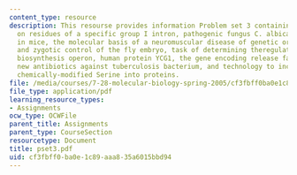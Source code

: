 ```yaml
---
content_type: resource
description: This resourse provides information Problem set 3 containing 10 question
  on residues of a specific group I intron, pathogenic fungus C. albicans, eye development
  in mice, the molecular basis of a neuromuscular disease of genetic origin, maternal
  and zygotic control of the fly embryo, task of determining theregulation of lysine
  biosynthesis operon, human protein YCG1, the gene encoding release factor 3, identifying
  new antibiotics against tuberculosis bacterium, and technology to incorporate a
  chemically-modified Serine into proteins.
file: /media/courses/7-28-molecular-biology-spring-2005/cf3fbff0ba0e1c89aaa835a6015bbd94_pset3.pdf
file_type: application/pdf
learning_resource_types:
- Assignments
ocw_type: OCWFile
parent_title: Assignments
parent_type: CourseSection
resourcetype: Document
title: pset3.pdf
uid: cf3fbff0-ba0e-1c89-aaa8-35a6015bbd94
---
```

